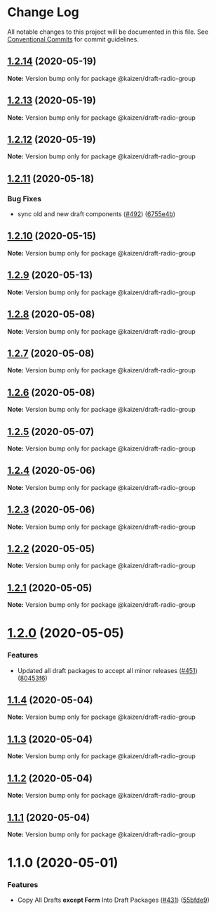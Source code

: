# Change Log

All notable changes to this project will be documented in this file.
See [Conventional Commits](https://conventionalcommits.org) for commit guidelines.

## [1.2.14](https://github.com/cultureamp/kaizen-design-system/compare/@kaizen/draft-radio-group@1.2.13...@kaizen/draft-radio-group@1.2.14) (2020-05-19)

**Note:** Version bump only for package @kaizen/draft-radio-group





## [1.2.13](https://github.com/cultureamp/kaizen-design-system/compare/@kaizen/draft-radio-group@1.2.12...@kaizen/draft-radio-group@1.2.13) (2020-05-19)

**Note:** Version bump only for package @kaizen/draft-radio-group





## [1.2.12](https://github.com/cultureamp/kaizen-design-system/compare/@kaizen/draft-radio-group@1.2.11...@kaizen/draft-radio-group@1.2.12) (2020-05-19)

**Note:** Version bump only for package @kaizen/draft-radio-group





## [1.2.11](https://github.com/cultureamp/kaizen-design-system/compare/@kaizen/draft-radio-group@1.2.10...@kaizen/draft-radio-group@1.2.11) (2020-05-18)


### Bug Fixes

* sync old and new draft components ([#492](https://github.com/cultureamp/kaizen-design-system/issues/492)) ([6755e4b](https://github.com/cultureamp/kaizen-design-system/commit/6755e4beedf5d3953c5a50e152cfd181389d9be0))





## [1.2.10](https://github.com/cultureamp/kaizen-design-system/compare/@kaizen/draft-radio-group@1.2.9...@kaizen/draft-radio-group@1.2.10) (2020-05-15)

**Note:** Version bump only for package @kaizen/draft-radio-group





## [1.2.9](https://github.com/cultureamp/kaizen-design-system/compare/@kaizen/draft-radio-group@1.2.8...@kaizen/draft-radio-group@1.2.9) (2020-05-13)

**Note:** Version bump only for package @kaizen/draft-radio-group





## [1.2.8](https://github.com/cultureamp/kaizen-design-system/compare/@kaizen/draft-radio-group@1.2.7...@kaizen/draft-radio-group@1.2.8) (2020-05-08)

**Note:** Version bump only for package @kaizen/draft-radio-group





## [1.2.7](https://github.com/cultureamp/kaizen-design-system/compare/@kaizen/draft-radio-group@1.2.6...@kaizen/draft-radio-group@1.2.7) (2020-05-08)

**Note:** Version bump only for package @kaizen/draft-radio-group





## [1.2.6](https://github.com/cultureamp/kaizen-design-system/compare/@kaizen/draft-radio-group@1.2.5...@kaizen/draft-radio-group@1.2.6) (2020-05-08)

**Note:** Version bump only for package @kaizen/draft-radio-group





## [1.2.5](https://github.com/cultureamp/kaizen-design-system/compare/@kaizen/draft-radio-group@1.2.4...@kaizen/draft-radio-group@1.2.5) (2020-05-07)

**Note:** Version bump only for package @kaizen/draft-radio-group





## [1.2.4](https://github.com/cultureamp/kaizen-design-system/compare/@kaizen/draft-radio-group@1.2.3...@kaizen/draft-radio-group@1.2.4) (2020-05-06)

**Note:** Version bump only for package @kaizen/draft-radio-group





## [1.2.3](https://github.com/cultureamp/kaizen-design-system/compare/@kaizen/draft-radio-group@1.2.2...@kaizen/draft-radio-group@1.2.3) (2020-05-06)

**Note:** Version bump only for package @kaizen/draft-radio-group





## [1.2.2](https://github.com/cultureamp/kaizen-design-system/compare/@kaizen/draft-radio-group@1.2.1...@kaizen/draft-radio-group@1.2.2) (2020-05-05)

**Note:** Version bump only for package @kaizen/draft-radio-group





## [1.2.1](https://github.com/cultureamp/kaizen-design-system/compare/@kaizen/draft-radio-group@1.2.0...@kaizen/draft-radio-group@1.2.1) (2020-05-05)

**Note:** Version bump only for package @kaizen/draft-radio-group





# [1.2.0](https://github.com/cultureamp/kaizen-design-system/compare/@kaizen/draft-radio-group@1.1.4...@kaizen/draft-radio-group@1.2.0) (2020-05-05)


### Features

* Updated all draft packages to accept all minor releases ([#451](https://github.com/cultureamp/kaizen-design-system/issues/451)) ([80453f6](https://github.com/cultureamp/kaizen-design-system/commit/80453f6c04300dcef61c14e39200ce154863eb0d))





## [1.1.4](https://github.com/cultureamp/kaizen-design-system/compare/@kaizen/draft-radio-group@1.1.3...@kaizen/draft-radio-group@1.1.4) (2020-05-04)

**Note:** Version bump only for package @kaizen/draft-radio-group





## [1.1.3](https://github.com/cultureamp/kaizen-design-system/compare/@kaizen/draft-radio-group@1.1.2...@kaizen/draft-radio-group@1.1.3) (2020-05-04)

**Note:** Version bump only for package @kaizen/draft-radio-group





## [1.1.2](https://github.com/cultureamp/kaizen-design-system/compare/@kaizen/draft-radio-group@1.1.1...@kaizen/draft-radio-group@1.1.2) (2020-05-04)

**Note:** Version bump only for package @kaizen/draft-radio-group





## [1.1.1](https://github.com/cultureamp/kaizen-design-system/compare/@kaizen/draft-radio-group@1.1.0...@kaizen/draft-radio-group@1.1.1) (2020-05-04)

**Note:** Version bump only for package @kaizen/draft-radio-group





# 1.1.0 (2020-05-01)


### Features

* Copy All Drafts **except Form** Into Draft Packages ([#431](https://github.com/cultureamp/kaizen-design-system/issues/431)) ([55bfde9](https://github.com/cultureamp/kaizen-design-system/commit/55bfde98611d2c4070d26ba082e478f96ddca1fd))
